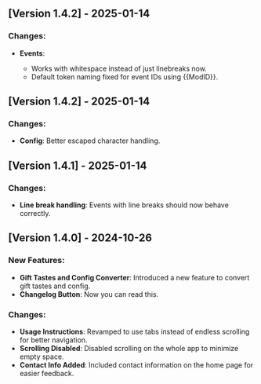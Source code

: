 ## [Version 1.4.2] - 2025-01-14

### Changes:
- **Events**:

    - Works with whitespace instead of just linebreaks now.
    - Default token naming fixed for event IDs using {{ModID}}.

## [Version 1.4.2] - 2025-01-14

### Changes:
- **Config**: Better escaped character handling.

## [Version 1.4.1] - 2025-01-14

### Changes:
- **Line break handling**: Events with line breaks should now behave correctly.

## [Version 1.4.0] - 2024-10-26

### New Features:
- **Gift Tastes and Config Converter**: Introduced a new feature to convert gift tastes and config.
- **Changelog Button**: Now you can read this.

### Changes:
- **Usage Instructions**: Revamped to use tabs instead of endless scrolling for better navigation.
- **Scrolling Disabled**: Disabled scrolling on the whole app to minimize empty space.
- **Contact Info Added**: Included contact information on the home page for easier feedback.